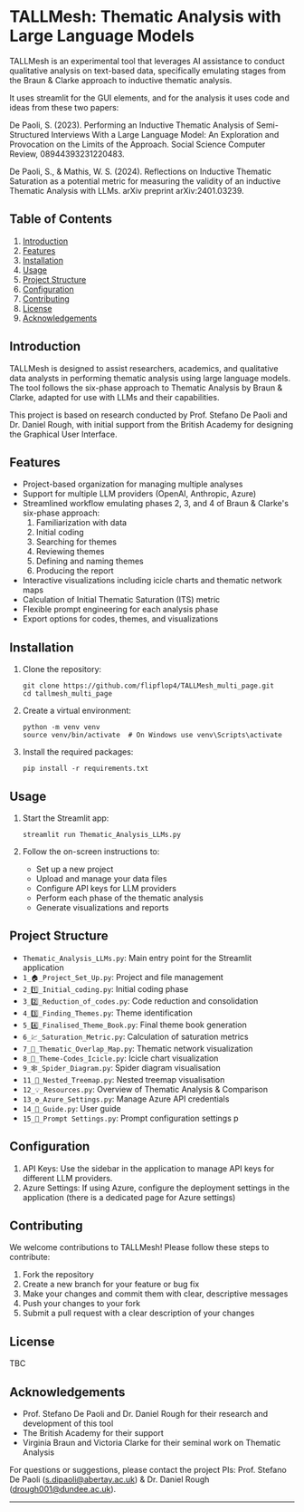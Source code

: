 # TALLMesh: Thematic Analysis with Large Language Models

TALLMesh is an experimental tool that leverages AI assistance to conduct qualitative analysis on text-based data, specifically emulating stages from the Braun & Clarke approach to inductive thematic analysis. 

It uses streamlit for the GUI elements, and for the analysis it uses code and ideas from these two papers:

De Paoli, S. (2023). Performing an Inductive Thematic Analysis of Semi-Structured Interviews With a Large Language Model: An Exploration and Provocation on the Limits of the Approach. Social Science Computer Review, 08944393231220483.

De Paoli, S., & Mathis, W. S. (2024). Reflections on Inductive Thematic Saturation as a potential metric for measuring the validity of an inductive Thematic Analysis with LLMs. arXiv preprint arXiv:2401.03239.

## Table of Contents

1. [Introduction](#introduction)
2. [Features](#features)
3. [Installation](#installation)
4. [Usage](#usage)
5. [Project Structure](#project-structure)
6. [Configuration](#configuration)
7. [Contributing](#contributing)
8. [License](#license)
9. [Acknowledgements](#acknowledgements)

## Introduction

TALLMesh is designed to assist researchers, academics, and qualitative data analysts in performing thematic analysis using large language models. The tool follows the six-phase approach to Thematic Analysis by Braun & Clarke, adapted for use with LLMs and their capabilities.

This project is based on research conducted by Prof. Stefano De Paoli and Dr. Daniel Rough, with initial support from the British Academy for designing the Graphical User Interface.

## Features

- Project-based organization for managing multiple analyses
- Support for multiple LLM providers (OpenAI, Anthropic, Azure)
- Streamlined workflow emulating phases 2, 3, and 4 of Braun & Clarke's six-phase approach:
  1. Familiarization with data
  2. Initial coding
  3. Searching for themes
  4. Reviewing themes
  5. Defining and naming themes
  6. Producing the report
- Interactive visualizations including icicle charts and thematic network maps
- Calculation of Initial Thematic Saturation (ITS) metric
- Flexible prompt engineering for each analysis phase
- Export options for codes, themes, and visualizations

## Installation

1. Clone the repository:

   ```
   git clone https://github.com/flipflop4/TALLMesh_multi_page.git 
   cd tallmesh_multi_page
   ```

2. Create a virtual environment:

   ```
   python -m venv venv
   source venv/bin/activate  # On Windows use venv\Scripts\activate
   ```

3. Install the required packages:

   ```
   pip install -r requirements.txt
   ```

## Usage

1. Start the Streamlit app:

   ```
   streamlit run Thematic_Analysis_LLMs.py
   ```

2. Follow the on-screen instructions to:
   - Set up a new project
   - Upload and manage your data files
   - Configure API keys for LLM providers
   - Perform each phase of the thematic analysis
   - Generate visualizations and reports

## Project Structure

- `Thematic_Analysis_LLMs.py`: Main entry point for the Streamlit application
- `1_🏠_Project_Set_Up.py`: Project and file management
- `2_1️⃣_Initial_coding.py`: Initial coding phase
- `3_2️⃣_Reduction_of_codes.py`: Code reduction and consolidation
- `4_3️⃣_Finding_Themes.py`: Theme identification
- `5_4️⃣_Finalised_Theme_Book.py`: Final theme book generation
- `6_💹_Saturation_Metric.py`: Calculation of saturation metrics
- `7_🔗_Thematic_Overlap_Map.py`: Thematic network visualization
- `8_🧊_Theme-Codes_Icicle.py`: Icicle chart visualization
- `9_🕸️_Spider_Diagram.py`: Spider diagram visualisation
- `11_🌳_Nested_Treemap.py`: Nested treemap visualisation
- `12_💡_Resources.py`: Overview of Thematic Analysis & Comparison
- `13_⚙️_Azure_Settings.py`: Manage Azure API credentials
- `14_📌_Guide.py`: User guide
- `15_📢_Prompt Settings.py`: Prompt configuration settings p

## Configuration

1. API Keys: Use the sidebar in the application to manage API keys for different LLM providers.
2. Azure Settings: If using Azure, configure the deployment settings in the application (there is a dedicated page for Azure settings)

## Contributing

We welcome contributions to TALLMesh! Please follow these steps to contribute:

1. Fork the repository
2. Create a new branch for your feature or bug fix
3. Make your changes and commit them with clear, descriptive messages
4. Push your changes to your fork
5. Submit a pull request with a clear description of your changes

## License

TBC

## Acknowledgements

- Prof. Stefano De Paoli and Dr. Daniel Rough for their research and development of this tool
- The British Academy for their support 
- Virginia Braun and Victoria Clarke for their seminal work on Thematic Analysis

For questions or suggestions, please contact the project PIs: Prof. Stefano De Paoli (s.dipaoli@abertay.ac.uk) & Dr. Daniel Rough (drough001@dundee.ac.uk).

---
